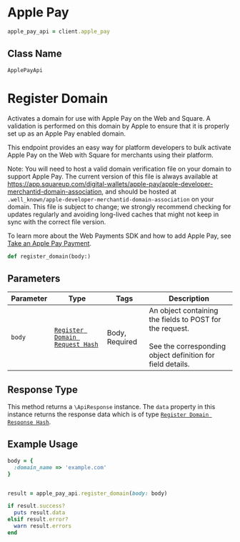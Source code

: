 # Apple Pay

```ruby
apple_pay_api = client.apple_pay
```

## Class Name

`ApplePayApi`


# Register Domain

Activates a domain for use with Apple Pay on the Web and Square. A validation
is performed on this domain by Apple to ensure that it is properly set up as
an Apple Pay enabled domain.

This endpoint provides an easy way for platform developers to bulk activate
Apple Pay on the Web with Square for merchants using their platform.

Note: You will need to host a valid domain verification file on your domain to support Apple Pay.  The
current version of this file is always available at https://app.squareup.com/digital-wallets/apple-pay/apple-developer-merchantid-domain-association,
and should be hosted at `.well_known/apple-developer-merchantid-domain-association` on your
domain.  This file is subject to change; we strongly recommend checking for updates regularly and avoiding
long-lived caches that might not keep in sync with the correct file version.

To learn more about the Web Payments SDK and how to add Apple Pay, see [Take an Apple Pay Payment](https://developer.squareup.com/docs/web-payments/apple-pay).

```ruby
def register_domain(body:)
```

## Parameters

| Parameter | Type | Tags | Description |
|  --- | --- | --- | --- |
| `body` | [`Register Domain Request Hash`](../../doc/models/register-domain-request.md) | Body, Required | An object containing the fields to POST for the request.<br><br>See the corresponding object definition for field details. |

## Response Type

This method returns a `\ApiResponse` instance. The `data` property in this instance returns the response data which is of type [`Register Domain Response Hash`](../../doc/models/register-domain-response.md).

## Example Usage

```ruby
body = {
  :domain_name => 'example.com'
}


result = apple_pay_api.register_domain(body: body)

if result.success?
  puts result.data
elsif result.error?
  warn result.errors
end
```


